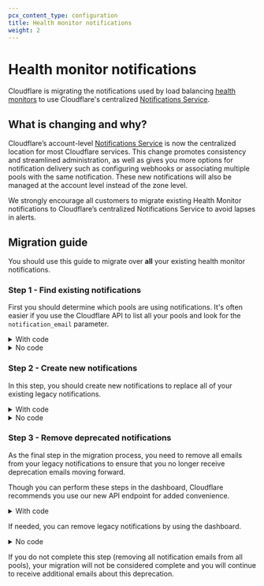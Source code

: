 ```yaml
---
pcx_content_type: configuration
title: Health monitor notifications
weight: 2
---
```


# Health monitor notifications

Cloudflare is migrating the notifications used by load balancing [health monitors](/load-balancing/monitors/) to use Cloudflare's centralized [Notifications Service](/notifications/).

## What is changing and why?

Cloudflare’s account-level [Notifications Service](/notifications/) is now the centralized location for most Cloudflare services. This change promotes consistency and streamlined administration, as well as gives you more options for notification delivery such as configuring webhooks or associating multiple pools with the same notification. These new notifications will also be managed at the account level instead of the zone level.

We strongly encourage all customers to migrate existing Health Monitor notifications to Cloudflare’s centralized Notifications Service to avoid lapses in alerts.

## Migration guide

You should use this guide to migrate over **all** your existing health monitor notifications.

### Step 1 - Find existing notifications

First you should determine which pools are using notifications. It's often easier if you use the Cloudflare API to list all your pools and look for the `notification_email` parameter.

<details>
<summary>With code</summary>
<div>

Use the [Cloudflare API](/api/operations/account-load-balancer-pools-list-pools) to list all your pools and then look for whether each pool has a value for the `notification_email` parameter.

```json
---
header: Request
---
curl -X GET "https://api.cloudflare.com/client/v4/accounts/:account_id/load_balancers/pools" \
    -H "X-Auth-Email: user@example.com" \
    -H "X-Auth-Key: REDACTED" \
    -H "Content-Type: application/json" \
| jq '[.result[] | select(.notification_email != "") | {name, notification_email}]'
```

```json
---
header: Response
---
[ 
    { 
        "name": "pool-1", 
        "notification_email": "user@example.com" 
    }, 
    { 
        "name": "pool-2", 
        "notification_email": "user@example.com" 
    }, 
    { 
        "name": "pool-3", 
        "notification_email": "user@example.com" 
    }, 
    { 
        "name": "pool-4", 
        "notification_email": "user@example.com" 
    } 
]
```

</div>
</details>

<details>
<summary>No code</summary>

<div>

To find pools with existing notifications in the dashboard:

1. Log into the [Cloudflare dashboard](https://dash.cloudflare.com) and select your account and domain.
2. Go to **Traffic** > **Load Balancing**.
3. Click **Manage Pools**.
4. On a pool, click **Edit**.
5. For **Health Monitor Notifications**, check the value is toggled to **On** and an email address is present in the **Notification email address** field.

</div>
</details>

### Step 2 - Create new notifications

In this step, you should create new notifications to replace all of your existing legacy notifications.

<details>
<summary>With code</summary>

<div>

If using the Cloudflare API, [re-create all your existing notifications](/api/operations/notification-policies-create-a-notification-policy) with the following parameters specified:

```json
"alert_type": "load_balancing_health_alert",
"filters": {
    "pool_id": <<ARRAY_OF_INCLUDED_POOL_IDS>>,
    "new_health": <<ARRAY_OF_STATUS_TRIGGERS>> ["Unhealthy", "Healthy"],
    "event_source": <<ARRAY_OF_OBJECTS_WATCHED>> ["pool", "origin"]
}
```

</div>
</details>

<details>
<summary>No code</summary>

<div>

On the pool you located in [Step 1](#step-1---find-existing-notifications), look for **Pool Notifications**. Click **Create a Health Alert** to start [creating a notification](/notifications/create-notifications/).

</div>
</details>

### Step 3 - Remove deprecated notifications

As the final step in the migration process, you need to remove all emails from your legacy notifications to ensure that you no longer receive deprecation emails moving forward.

Though you can perform these steps in the dashboard, Cloudflare recommends you use our new API endpoint for added convenience.

<details>
<summary>With code</summary>

<div>

If using the Cloudflare API, we recently added a [`PATCH`](/api/operations/account-load-balancer-pools-patch-pools) endpoint so you can easily remove email notifications from multiple pools at the same time.

```json
---
header: Request
---
curl -X PATCH "https://api.cloudflare.com/client/v4/accounts/:account_identifier/load_balancers/pools" \
-H "X-Auth-Email: user@example.com" \
-H "X-Auth-Key: REDACTED" \
-H "Content-Type: application/json" \
--data '{
    "notification_email":""
}'
```

This API call supports the standard pagination query parameters, either `limit/offset` or `per_page/page`, so by default it only updates the first 25 pools listed. To make sure you update all your pools, you may want to adjust your API call so it loops through various pages or includes a larger number of pools with each request.

</div>
</details>

If needed, you can remove legacy notifications by using the dashboard.

<details>
<summary>No code</summary>

<div>

Once you created your new notification in [Step 2](#step-2---create-new-notifications), you will return to the pool you were editing previously. To disable the deprecated notifications, you must remove all notification email addresses from the field.

</div>
</details>

If you do not complete this step (removing all notification emails from all pools), your migration will not be considered complete and you will continue to receive additional emails about this deprecation.